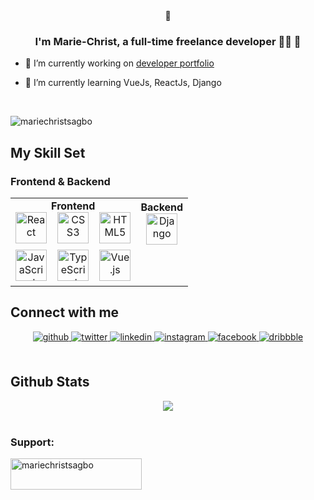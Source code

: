 <div align="center">
👋
</div>  

### <div align="center">I'm Marie-Christ, a full-time freelance developer 👨‍💻 🚀</div>  

- 🔭 I’m currently working on [developer portfolio](https://figma-to-code-week4-mariechrist.vercel.app/)  

- 🌱 I’m currently learning VueJs, ReactJs, Django

<br/>  

<p align="left"> <img src="https://komarev.com/ghpvc/?username=mariechristsagbo&label=Profile%20views&color=0e75b6&style=flat" alt="mariechristsagbo" /> </p>


  
## My Skill Set  

### Frontend & Backend

<table align="center">
  <tr>
    <td align="center" style="padding=50px">
      <b>Frontend</b>
      <br/>
      <a href="https://reactjs.org/" target="_blank"><img src="https://profilinator.rishav.dev/skills-assets/react-original-wordmark.svg" alt="React" height="50" /></a>&nbsp;&nbsp;&nbsp;
      <a href="https://www.w3schools.com/css/" target="_blank"><img src="https://profilinator.rishav.dev/skills-assets/css3-original-wordmark.svg" alt="CSS3" height="50" /></a>&nbsp;&nbsp;&nbsp;
      <a href="https://en.wikipedia.org/wiki/HTML5" target="_blank"><img src="https://profilinator.rishav.dev/skills-assets/html5-original-wordmark.svg" alt="HTML5" height="50" /></a>
    </td>
    <td align="center" style="padding=20px">
      <b>Backend</b>
      <br/>
      <a href="https://www.javascript.com/" target="_blank"><img src="https://profilinator.rishav.dev/skills-assets/django-original.svg" alt="Django" height="50" /></a>
    </td>
  </tr>
  <tr>
    <td align="center" style="padding=20px">
      <a href="https://www.javascript.com/" target="_blank"><img src="https://profilinator.rishav.dev/skills-assets/javascript-original.svg" alt="JavaScript" height="50" /></a>&nbsp;&nbsp;&nbsp;
      <a href="https://www.typescriptlang.org/" target="_blank"><img src="https://profilinator.rishav.dev/skills-assets/typescript-original.svg" alt="TypeScript" height="50" /></a>&nbsp;&nbsp;&nbsp;
      <a href="https://vuejs.org/" target="_blank"><img src="https://profilinator.rishav.dev/skills-assets/vuejs-original-wordmark.svg" alt="Vue.js" height="50" /></a>
    </td>
 
  </tr>
</table>


## Connect with me  
<div align="center">
<a href="https://github.com/mariechristsagbo" target="_blank">
<img src=https://img.shields.io/badge/github-%2324292e.svg?&style=for-the-badge&logo=github&logoColor=white alt=github style="margin-bottom: 5px;" />
</a>
<a href="https://twitter.com/sagbo_christ" target="_blank">
<img src=https://img.shields.io/badge/twitter-%2300acee.svg?&style=for-the-badge&logo=twitter&logoColor=white alt=twitter style="margin-bottom: 5px;" />
</a>
<a href="https://linkedin.com/in/marie-christ-sagbo" target="_blank">
<img src=https://img.shields.io/badge/linkedin-%231E77B5.svg?&style=for-the-badge&logo=linkedin&logoColor=white alt=linkedin style="margin-bottom: 5px;" />
</a>
<a href="https://instagram.com/marie.christ_sagbo" target="_blank">
<img src=https://img.shields.io/badge/instagram-%23000000.svg?&style=for-the-badge&logo=instagram&logoColor=white alt=instagram style="margin-bottom: 5px;" />
</a>
<a href="https://www.facebook.com/mariechristsagbo" target="_blank">
<img src=https://img.shields.io/badge/facebook-%232E87FB.svg?&style=for-the-badge&logo=facebook&logoColor=white alt=facebook style="margin-bottom: 5px;" />
</a>
<a href="https://dribbble.com/Marie-Christ" target="_blank">
<img src=https://img.shields.io/badge/dribbble-%23E45285.svg?&style=for-the-badge&logo=dribbble&logoColor=white alt=dribbble style="margin-bottom: 5px;" />
</a>  
</div>  

<br/>  


## Github Stats  
<div align="center"><img src="https://github-readme-stats.vercel.app/api?username=mariechristsagbo&show_icons=true&count_private=true&hide_border=true" align="center" /></div>  

<br/>  


<h3 align="left">Support:</h3>
<p><a href="https://www.buymeacoffee.com/mariechristsagbo"> <img align="left" src="https://cdn.buymeacoffee.com/buttons/v2/default-yellow.png" height="50" width="210" alt="mariechristsagbo" /></a></p><br><br>



<br/>  
